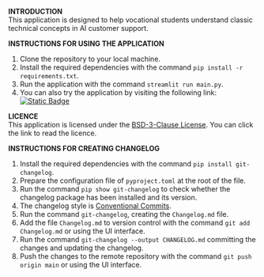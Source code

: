 **INTRODUCTION**  
This application is designed to help vocational students understand classic technical concepts in AI customer support.

**INSTRUCTIONS FOR USING THE APPLICATION**

1. Clone the repository to your local machine.
2. Install the required dependencies with the command `pip install -r requirements.txt`.
3. Run the application with the command `streamlit run main.py`.
4. You can also try the application by visiting the following
   link: [![Static Badge](https://img.shields.io/badge/Open%20in%20Streamlit-Daochashao-red?style=for-the-badge&logo=streamlit&labelColor=white)](https://creator-scan.streamlit.app/)

**LICENCE**  
This application is licensed under the [BSD-3-Clause License](LICENSE). You can click the link to read the licence.

**INSTRUCTIONS FOR CREATING CHANGELOG**

1. Install the required dependencies with the command `pip install git-changelog`.
2. Prepare the configuration file of `pyproject.toml` at the root of the file.
3. Run the command `pip show git-changelog` to check whether the changelog package has been installed and its version.
4. The changelog style is [Conventional Commits](https://www.conventionalcommits.org/en/v1.0.0/).
5. Run the command `git-changelog`, creating the `Changelog.md` file.
6. Add the file `Changelog.md` to version control with the command `git add Changelog.md` or using the UI interface.
7. Run the command `git-changelog --output CHANGELOG.md` committing the changes and updating the changelog.
8. Push the changes to the remote repository with the command `git push origin main` or using the UI interface.